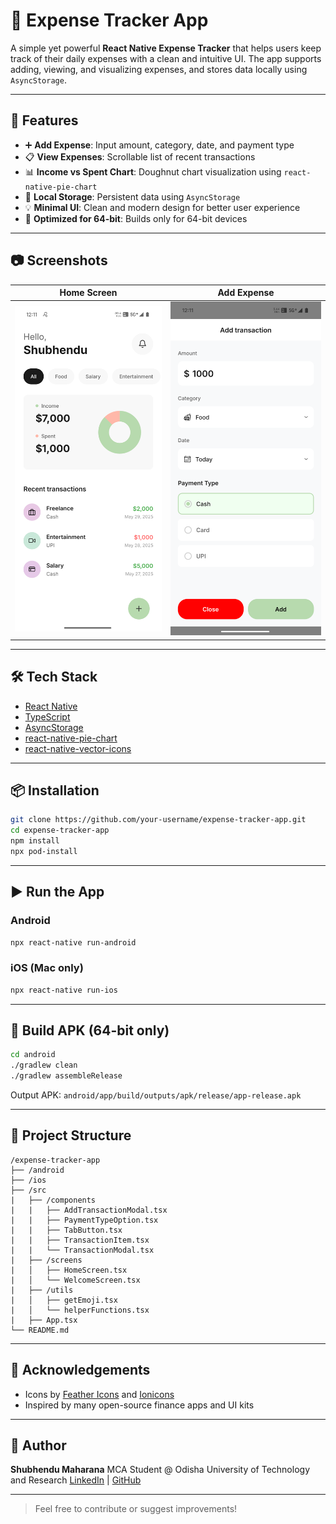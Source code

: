 # 📱 Expense Tracker App

A simple yet powerful **React Native Expense Tracker** that helps users keep track of their daily expenses with a clean and intuitive UI. The app supports adding, viewing, and visualizing expenses, and stores data locally using `AsyncStorage`.

---

## 🚀 Features

* ➕ **Add Expense**: Input amount, category, date, and payment type
* 📋 **View Expenses**: Scrollable list of recent transactions
* 📊 **Income vs Spent Chart**: Doughnut chart visualization using `react-native-pie-chart`
* 💾 **Local Storage**: Persistent data using `AsyncStorage`
* 💡 **Minimal UI**: Clean and modern design for better user experience
* 📱 **Optimized for 64-bit**: Builds only for 64-bit devices

---

## 📷 Screenshots

| Home Screen                   | Add Expense                 |
| ----------------------------- | --------------------------- |
| ![home](screenshots/home.png) | ![add](screenshots/add.png) |

---

## 🛠️ Tech Stack

* [React Native](https://reactnative.dev/)
* [TypeScript](https://www.typescriptlang.org/)
* [AsyncStorage](https://react-native-async-storage.github.io/async-storage/)
* [react-native-pie-chart](https://www.npmjs.com/package/react-native-pie-chart)
* [react-native-vector-icons](https://github.com/oblador/react-native-vector-icons)

---

## 📦 Installation

```bash
git clone https://github.com/your-username/expense-tracker-app.git
cd expense-tracker-app
npm install
npx pod-install
```

---

## ▶️ Run the App

### Android

```bash
npx react-native run-android
```

### iOS (Mac only)

```bash
npx react-native run-ios
```

---

## 🧪 Build APK (64-bit only)

```bash
cd android
./gradlew clean
./gradlew assembleRelease
```

Output APK: `android/app/build/outputs/apk/release/app-release.apk`

---

## 📁 Project Structure

```
/expense-tracker-app
├── /android
├── /ios
├── /src
|   ├── /components
|   |   ├── AddTransactionModal.tsx
|   |   ├── PaymentTypeOption.tsx
|   |   ├── TabButton.tsx
|   |   ├── TransactionItem.tsx
|   |   └── TransactionModal.tsx
|   ├── /screens
|   │   ├── HomeScreen.tsx
|   │   └── WelcomeScreen.tsx
|   ├── /utils
|   │   ├── getEmoji.tsx
|   │   └── helperFunctions.tsx
|   ├── App.tsx
└── README.md
```

---

## 🙌 Acknowledgements

* Icons by [Feather Icons](https://feathericons.com) and [Ionicons](https://ionic.io/ionicons)
* Inspired by many open-source finance apps and UI kits

---

## 👤 Author

**Shubhendu Maharana**
MCA Student @ Odisha University of Technology and Research
[LinkedIn](https://www.linkedin.com/in/shubhendu-maharana) | [GitHub](https://github.com/Shubhendu-Maharana)

---

> Feel free to contribute or suggest improvements!
